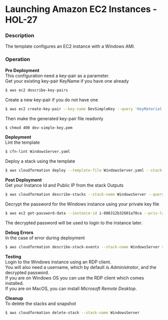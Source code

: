 # Launching Amazon EC2 Instances - HOL-27

### Description

The template configures an EC2 instance with a Windows AMI.

### Operation

**Pre Deployment**  
This configuration need a key-pair as a parameter.  
Get your existing key-pair KeyName if you have one already

```bash
$ aws ec2 describe-key-pairs
```

Create a new key-pair if you do not have one

```bash
$ aws ec2 create-key-pair --key-name DevSimpleKey --query 'KeyMaterial' --output text > dev-simple-key.pem
```

Then make the generated key-pair file readonly

```bash
$ chmod 400 dev-simple-key.pem
```

**Deployment**  
Lint the template

```bash
$ cfn-lint WindowsServer.yaml
```

Deploy a stack using the template

```bash
$ aws cloudformation deploy --template-file WindowsServer.yaml --stack-name WindowsServer
```

**Post Deployment**  
Get your Instance Id and Public IP from the stack Outputs

```bash
$ aws cloudformation describe-stacks --stack-name WindowsServer --query "Stacks[0].Outputs" --no-cli-pager
```

Decrypt the password for the Windows instance using your private key file

```bash
$ aws ec2 get-password-data --instance-id i-086312b32601a70ca --priv-launch-key ../../dev-simple-key.pem
```

The decrypted password will be used to login to the instance later.

**Debug Errors**  
In the case of error during deployment

```bash
$ aws cloudformation describe-stack-events --stack-name WindowsServer > events.json
```

**Testing**  
Login to the Windows instance using an RDP client.  
You will also need a username, which by default is _Administrator_, and the decrypted password.  
If you are on Windows OS you can use the RDP client which comes installed.  
If you are on MacOS, you can install _Microsoft Remote Desktop_.

**Cleanup**  
To delete the stacks and snapshot

```bash
$ aws cloudformation delete-stack --stack-name WindowsServer
```
